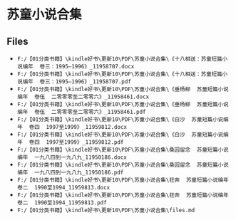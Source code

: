 # 苏童小说合集

## Files

- `F:/【01分类书籍】\kindle好书\更新10\PDF\苏童小说合集\《十八相送：苏童短篇小说编年  卷三：1995—1996》_11958707.docx`
- `F:/【01分类书籍】\kindle好书\更新10\PDF\苏童小说合集\《十八相送：苏童短篇小说编年  卷三：1995—1996》_11958707.pdf`
- `F:/【01分类书籍】\kindle好书\更新10\PDF\苏童小说合集\《垂杨柳  苏童短篇小说编年  卷伍  二零零零至二零零六》_11958461.docx`
- `F:/【01分类书籍】\kindle好书\更新10\PDF\苏童小说合集\《垂杨柳  苏童短篇小说编年  卷伍  二零零零至二零零六》_11958461.pdf`
- `F:/【01分类书籍】\kindle好书\更新10\PDF\苏童小说合集\《白沙  苏童短篇小说编年  卷四  1997至1999》_11959812.docx`
- `F:/【01分类书籍】\kindle好书\更新10\PDF\苏童小说合集\《白沙  苏童短篇小说编年  卷四  1997至1999》_11959812.pdf`
- `F:/【01分类书籍】\kindle好书\更新10\PDF\苏童小说合集\桑园留念  苏童短篇小说编年  一九八四到一九八九_11950186.docx`
- `F:/【01分类书籍】\kindle好书\更新10\PDF\苏童小说合集\桑园留念  苏童短篇小说编年  一九八四到一九八九_11950186.pdf`
- `F:/【01分类书籍】\kindle好书\更新10\PDF\苏童小说合集\狂奔  苏童短篇小说编年  卷二  1990至1994_11959813.docx`
- `F:/【01分类书籍】\kindle好书\更新10\PDF\苏童小说合集\狂奔  苏童短篇小说编年  卷二  1990至1994_11959813.pdf`
- `F:/【01分类书籍】\kindle好书\更新10\PDF\苏童小说合集\files.md`
